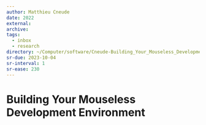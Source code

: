 ```yaml
---
author: Matthieu Cneude
date: 2022
external:
archive:
tags:
  - inbox
  - research
directory: ~/Computer/software/Cneude-Building_Your_Mouseless_Development_Environment/
sr-due: 2023-10-04
sr-interval: 1
sr-ease: 230
---
```


# Building Your Mouseless Development Environment


